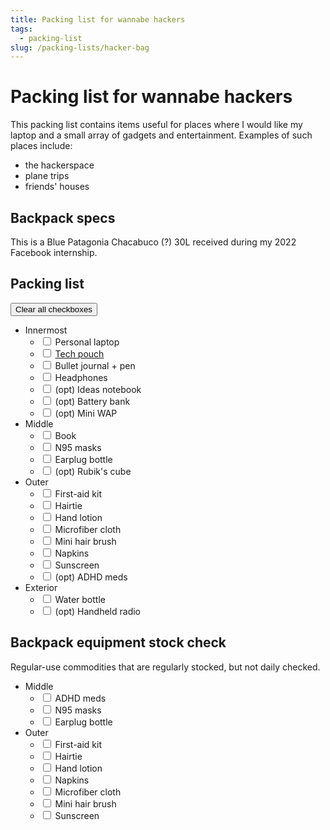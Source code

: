 ```yaml
---
title: Packing list for wannabe hackers
tags:
  - packing-list
slug: /packing-lists/hacker-bag
---
```


# Packing list for wannabe hackers

This packing list contains items useful for places where I would like my laptop
and a small array of gadgets and entertainment. Examples of such places include:

- the hackerspace
- plane trips
- friends' houses

## Backpack specs

This is a Blue Patagonia Chacabuco (?) 30L received during my 2022 Facebook
internship.

## Packing list

<button onclick="clearAllCheckboxes()">Clear all checkboxes</button>

<script>
function clearAllCheckboxes() {
  document.querySelectorAll('.runbook-checkbox').forEach(c => c.checked = false)
}
</script>

- Innermost
  - <input type="checkbox" class="runbook-checkbox"> Personal laptop
  - <input type="checkbox" class="runbook-checkbox">
    <a href="/packing-lists/tech-pouch">Tech pouch</a>
  - <input type="checkbox" class="runbook-checkbox"> Bullet journal + pen
  - <input type="checkbox" class="runbook-checkbox"> Headphones
  - <input type="checkbox" class="runbook-checkbox"> (opt) Ideas notebook
  - <input type="checkbox" class="runbook-checkbox"> (opt) Battery bank
  - <input type="checkbox" class="runbook-checkbox"> (opt) Mini WAP
- Middle
  - <input type="checkbox" class="runbook-checkbox"> Book
  - <input type="checkbox" class="runbook-checkbox"> N95 masks
  - <input type="checkbox" class="runbook-checkbox"> Earplug bottle
  - <input type="checkbox" class="runbook-checkbox"> (opt) Rubik's cube
- Outer
  - <input type="checkbox" class="runbook-checkbox"> First-aid kit
  - <input type="checkbox" class="runbook-checkbox"> Hairtie
  - <input type="checkbox" class="runbook-checkbox"> Hand lotion
  - <input type="checkbox" class="runbook-checkbox"> Microfiber cloth
  - <input type="checkbox" class="runbook-checkbox"> Mini hair brush
  - <input type="checkbox" class="runbook-checkbox"> Napkins
  - <input type="checkbox" class="runbook-checkbox"> Sunscreen
  - <input type="checkbox" class="runbook-checkbox"> (opt) ADHD meds
- Exterior
  - <input type="checkbox" class="runbook-checkbox"> Water bottle
  - <input type="checkbox" class="runbook-checkbox"> (opt) Handheld radio

## Backpack equipment stock check

Regular-use commodities that are regularly stocked, but not daily checked.

- Middle
  - <input type="checkbox" class="runbook-checkbox"> ADHD meds
  - <input type="checkbox" class="runbook-checkbox"> N95 masks
  - <input type="checkbox" class="runbook-checkbox"> Earplug bottle
- Outer
  - <input type="checkbox" class="runbook-checkbox"> First-aid kit
  - <input type="checkbox" class="runbook-checkbox"> Hairtie
  - <input type="checkbox" class="runbook-checkbox"> Hand lotion
  - <input type="checkbox" class="runbook-checkbox"> Napkins
  - <input type="checkbox" class="runbook-checkbox"> Microfiber cloth
  - <input type="checkbox" class="runbook-checkbox"> Mini hair brush
  - <input type="checkbox" class="runbook-checkbox"> Sunscreen
